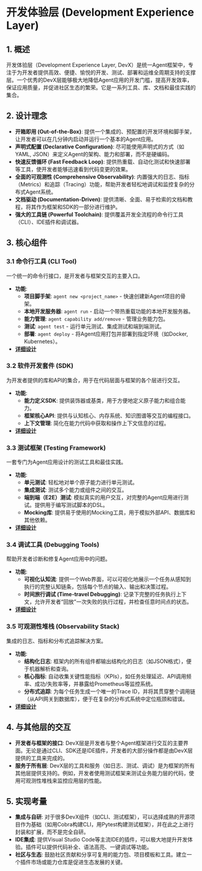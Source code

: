# 开发体验层 (Development Experience Layer)

## 1. 概述

开发体验层（Development Experience Layer, DevX）是统一Agent框架中，专注于为开发者提供高效、便捷、愉悦的开发、测试、部署和运维全周期支持的支撑层。一个优秀的DevX层能够极大地降低Agent应用的开发门槛，提高开发效率，保证应用质量，并促进社区生态的繁荣。它是一系列工具、库、文档和最佳实践的集合。

## 2. 设计理念

*   **开箱即用 (Out-of-the-Box)**: 提供一个集成的、预配置的开发环境和脚手架，让开发者可以在几分钟内启动并运行一个基本的Agent应用。
*   **声明式配置 (Declarative Configuration)**: 尽可能使用声明式的方式（如YAML, JSON）来定义Agent的架构、能力和部署，而不是硬编码。
*   **快速反馈循环 (Fast Feedback Loop)**: 提供热重载、自动化测试和快速部署等工具，使开发者能够迅速看到代码变更的效果。
*   **全面的可观测性 (Comprehensive Observability)**: 内置强大的日志、指标（Metrics）和追踪（Tracing）功能，帮助开发者轻松地调试和监控复杂的分布式Agent系统。
*   **文档驱动 (Documentation-Driven)**: 提供清晰、全面、易于检索的文档和教程，将其作为框架和SDK的一部分进行维护。
*   **强大的工具链 (Powerful Toolchain)**: 提供覆盖开发全流程的命令行工具（CLI）、IDE插件和调试器。

## 3. 核心组件

### 3.1 命令行工具 (CLI Tool)

一个统一的命令行接口，是开发者与框架交互的主要入口。

*   **功能**: 
    *   **项目脚手架**: `agent new <project_name>` - 快速创建新Agent项目的骨架。
    *   **本地开发服务器**: `agent run` - 启动一个带热重载功能的本地开发服务器。
    *   **能力管理**: `agent capability add/remove` - 管理业务能力包。
    *   **测试**: `agent test` - 运行单元测试、集成测试和端到端测试。
    *   **部署**: `agent deploy` - 将Agent应用打包并部署到指定环境（如Docker, Kubernetes）。
*   **[详细设计](./cli_tool.md)**

### 3.2 软件开发套件 (SDK)

为开发者提供的库和API的集合，用于在代码层面与框架的各个层进行交互。

*   **功能**: 
    *   **能力定义SDK**: 提供装饰器或基类，用于方便地定义原子能力和组合能力。
    *   **框架核心API**: 提供与认知核心、内存系统、知识图谱等交互的编程接口。
    *   **上下文管理**: 简化在能力代码中获取和操作上下文信息的过程。
*   **[详细设计](./sdk.md)**

### 3.3 测试框架 (Testing Framework)

一套专门为Agent应用设计的测试工具和最佳实践。

*   **功能**: 
    *   **单元测试**: 轻松地对单个原子能力进行单元测试。
    *   **集成测试**: 测试多个能力或组件之间的交互。
    *   **端到端（E2E）测试**: 模拟真实的用户交互，对完整的Agent应用进行测试。提供用于编写测试脚本的DSL。
    *   **Mocking库**: 提供易于使用的Mocking工具，用于模拟外部API、数据库和其他依赖。
*   **[详细设计](./testing_framework.md)**

### 3.4 调试工具 (Debugging Tools)

帮助开发者诊断和修复Agent应用中的问题。

*   **功能**: 
    *   **可视化认知流**: 提供一个Web界面，可以可视化地展示一个任务从感知到执行的完整认知链条，包括每个节点的输入、输出和决策过程。
    *   **时间旅行调试 (Time-travel Debugging)**: 记录下完整的任务执行上下文，允许开发者“回放”一次失败的执行过程，并检查任意时间点的状态。
*   **[详细设计](./debugging_tools.md)**

### 3.5 可观测性堆栈 (Observability Stack)

集成的日志、指标和分布式追踪解决方案。

*   **功能**: 
    *   **结构化日志**: 框架内的所有组件都输出结构化的日志（如JSON格式），便于机器解析和查询。
    *   **核心指标**: 自动收集关键性能指标（KPIs），如任务处理延迟、API调用频率、成功/失败率等，并暴露给Prometheus等监控系统。
    *   **分布式追踪**: 为每个任务生成一个唯一的Trace ID，并将其贯穿整个调用链（从API网关到数据库），便于在复杂的分布式系统中定位瓶颈和错误。
*   **[详细设计](./observability_stack.md)**

## 4. 与其他层的交互

*   **开发者与框架的接口**: DevX层是开发者与整个Agent框架进行交互的主要界面。无论是通过CLI、SDK还是IDE插件，开发者的大部分操作都是由DevX层提供的工具来完成的。
*   **服务于所有层**: DevX层的工具和服务（如日志、测试、调试）是为框架的所有其他层提供支持的。例如，开发者使用测试框架来测试业务能力层的代码，使用可观测性堆栈来监控应用层的性能。

## 5. 实现考量

*   **集成与自研**: 对于很多DevX组件（如CLI、测试框架），可以选择成熟的开源项目作为基础（如用Cobra构建CLI，用Pytest构建测试框架），并在此之上进行封装和扩展，而不是完全自研。
*   **IDE集成**: 提供Visual Studio Code等主流IDE的插件，可以极大地提升开发体验。插件可以提供代码补全、语法高亮、一键调试等功能。
*   **社区与生态**: 鼓励社区贡献和分享可复用的能力包、项目模板和工具。建立一个插件市场或能力仓库是促进生态发展的关键。